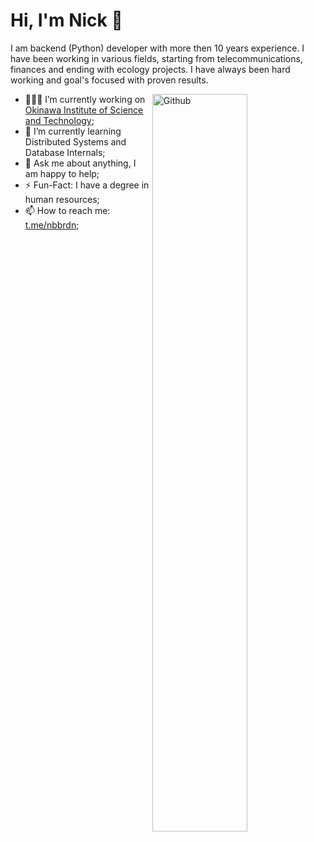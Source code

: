 # Hi, I'm Nick 👋
I am backend (Python) developer with more then 10 years experience. I have been working in various fields, starting from telecommunications, finances and ending with ecology projects. I have always been hard working and goal's focused with proven results.

<img width="55%" align="right" alt="Github" src="https://raw.githubusercontent.com/onimur/.github/master/.resources/git-header.svg" />

- 👨🏽‍💻 I’m currently working on [Okinawa Institute of
Science and Technology](https://www.oist.jp/);
- 🌱 I’m currently learning Distributed Systems and Database Internals; 
- 💬 Ask me about anything, I am happy to help;
- ⚡️ Fun-Fact: I have a degree in human resources;
- 📫 How to reach me: [t.me/nbbrdn](https://t.me/nbbrdn);
